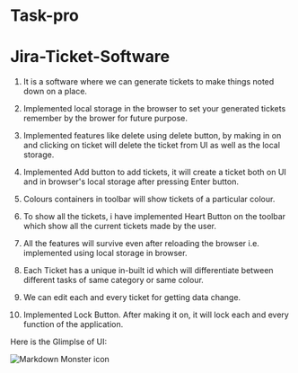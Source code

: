 # Task-pro
# Jira-Ticket-Software

1) It is a software where we can generate tickets to make things noted down on a place.

2) Implemented local storage in the browser to set your generated tickets remember by the brower for future purpose.

3) Implemented features like delete using delete button, by making in on and clicking on ticket will delete the ticket from UI as well as the local storage.

4) Implemented Add button to add tickets, it will create a ticket both on UI and in browser's local storage after pressing Enter button.

5) Colours containers in toolbar will show tickets of a particular colour.

6) To show all the tickets, i have implemented Heart Button on the toolbar which show all the current tickets made by the user.

7) All the features will survive even after reloading the browser i.e. implemented using local storage in browser.

8) Each Ticket has a unique in-built id which will differentiate between different tasks of same category or same colour.

9) We can edit each and every ticket for getting data change.

10) Implemented Lock Button. After making it on, it will lock each and every function of the application.

Here is the Glimplse of UI:


<img src="https://user-images.githubusercontent.com/56203317/118888309-20c47900-b919-11eb-98ed-66b2e176b88e.png"
     alt="Markdown Monster icon"
     style="float: left; margin-right: 10px;" />


 
